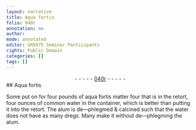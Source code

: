 ```yaml
---
layout: narrative
title: Aqua fortis
folio: 040r
annotation: no
author:
mode: annotated
editor: GR8975 Seminar Participants
rights: Public Domain
categories: []
tags: []
---
```


 <div class="folio" align="center">- - - - - <a href="hhttp://gallica.bnf.fr/ark:/12148/btv1b10500001g/f85.image" target="_blank">040r</a> - - - - - </div>  
## Aqua fortis

 
Some put on for four pounds of aqua fortis matter four that is in the retort, four ounces of common water in the container, which is better than putting it into the retort. The alum is de—phlegmed & calcined such that the water does not have as many dregs. Many make it without de—phlegming the alum.
 